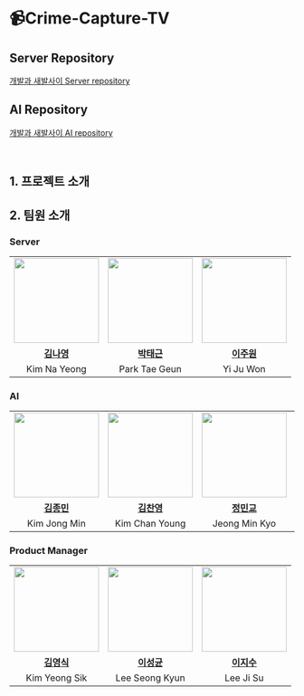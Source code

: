 # 📹Crime-Capture-TV
## Server Repository
[개발과 새발사이 Server repository](https://github.com/crime-capture-tv/server)

## AI Repository
[개발과 새발사이 AI repository](https://github.com/crime-capture-tv/AI-server)

<br>

## 1. 프로젝트 소개


## 2. 팀원 소개
### Server
<table>
  <tr>
    <td align="center"><a href="https://github.com/kny3037"><img src="https://avatars.githubusercontent.com/kny3037" width="150px;" alt="">
    <td align="center"><a href="https://github.com/taegeun-park0525"><img src="https://avatars.githubusercontent.com/taegeun-park" width="150px;" alt="">
    <td align="center"><a href="https://github.com/juunewon"><img src="https://avatars.githubusercontent.com/juunewon" width="150px;" alt="">
    </td>
  </tr>
  <tr>
    <td align="center"><a href="https://github.com/kny3037"><b>김나영</b></td>
    <td align="center"><a href="https://github.com/taegeun-park"><b>박태근</b></td>
    <td align="center"><a href="https://github.com/juunewon"><b>이주원</b></td>
  </tr>
 <tr>
    <td align="center">Kim Na Yeong</td>
    <td align="center">Park Tae Geun</td>
    <td align="center">Yi Ju Won</td>
  </tr>
</table>
      
### AI
<table>
  <tr>
    <td align="center"><a href="https://github.com/jongminKims"><img src="https://avatars.githubusercontent.com/jongminKims" width="150px;" alt="">
    <td align="center"><a href="https://github.com/cykim1228"><img src="https://avatars.githubusercontent.com/cykim1228" width="150px;" alt="">
    <td align="center"><a href="https://github.com/MinkyoJeong1"><img src="https://avatars.githubusercontent.com/MinkyoJeong1" width="150px;" alt="">
    <td align="center"><a href="https://github.com/choiary"><img src="https://avatars.githubusercontent.com/choiary" width="150px;" alt="">
    </td>
  </tr>
  <tr>
    <td align="center"><a href="https://github.com/jongminKims"><b>김종민</b></td>
    <td align="center"><a href="https://github.com/cykim1228"><b>김찬영</b></td>
    <td align="center"><a href="https://github.com/MinkyoJeong1"><b>정민교</b></td>
    <td align="center"><a href="https://github.com/choiary"><b>최눈솔</b></td>
      
  </tr>
 <tr>
    <td align="center">Kim Jong Min</td>
    <td align="center">Kim Chan Young</td>
    <td align="center">Jeong Min Kyo</td>
    <td align="center">Choi Noon Sol</td>
  </tr>
</table>

### Product Manager
<table>
  <tr>
    <td align="center"><a href="https://github.com/sikomar00"><img src="https://avatars.githubusercontent.com/sikomar00" width="150px;" alt="">
    <td align="center"><a href="https://github.com/seongkyunlee"><img src="https://avatars.githubusercontent.com/seongkyunlee" width="150px;" alt="">
    <td align="center"><a href="https://github.com/geeeeesu"><img src="https://avatars.githubusercontent.com/geeeeesu" width="150px;" alt="">
    </td>
  </tr>
  <tr>
    <td align="center"><a href="https://github.com/sikomar00"><b>김영식</b></td>
    <td align="center"><a href="https://github.com/seongkyunlee"><b>이성균</b></td>
    <td align="center"><a href="https://github.com/geeeeesu"><b>이지수</b></td>
  </tr>
 <tr>
    <td align="center">Kim Yeong Sik</td>
    <td align="center">Lee Seong Kyun</td>
    <td align="center">Lee Ji Su</td>
  </tr>
</table>


